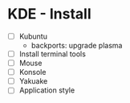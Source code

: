 # KDE - Install

* [ ] Kubuntu
  * backports: upgrade plasma 
* [ ] Install terminal tools
* [ ] Mouse
* [ ] Konsole
* [ ] Yakuake
* [ ] Application style
